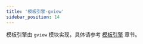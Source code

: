 ```yaml
---
title: '模板引擎-gview'
sidebar_position: 14
---
```


模板引擎由 `gview` 模块实现，具体请参考 [模板引擎](output/goframe-v2.2-md/核心组件-重点/模板引擎) 章节。